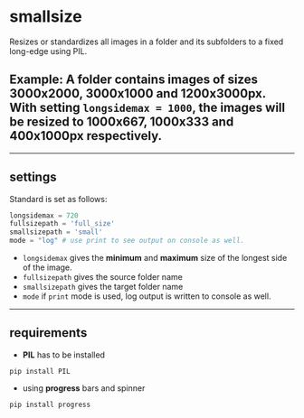 # smallsize
Resizes or standardizes all images in a folder and its subfolders to a fixed long-edge using PIL.
## Example: A folder contains images of sizes 3000x2000, 3000x1000 and 1200x3000px. With setting `longsidemax = 1000`, the images will be resized to 1000x667, 1000x333 and 400x1000px respectively.
---
## settings
Standard is set as follows:
```python
longsidemax = 720
fullsizepath = 'full_size'
smallsizepath = 'small'
mode = "log" # use print to see output on console as well.
```
* `longsidemax` gives the __minimum__ and __maximum__ size of the longest side of the image.
* `fullsizepath` gives the source folder name
* `smallsizepath` gives the target folder name
* `mode` if `print` mode is used, log output is written to console as well.
---

## requirements
* __PIL__ has to be installed
```
pip install PIL
```
* using __progress__ bars and spinner
``` 
pip install progress
```
